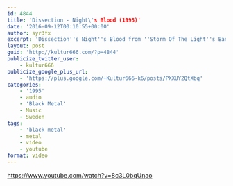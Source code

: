 ```yaml
---
id: 4844
title: 'Dissection - Night\'s Blood (1995)'
date: '2016-09-12T00:10:55+00:00'
author: syr3fx
excerpt: 'Dissection''s Night''s Blood from ''Storm Of The Light''s Bane'' album (1995).'
layout: post
guid: 'http://kultur666.com/?p=4844'
publicize_twitter_user:
    - kultur666
publicize_google_plus_url:
    - 'https://plus.google.com/+Kultur666-k6/posts/PXXUY2QtXbq'
categories:
    - '1995'
    - audio
    - 'Black Metal'
    - Music
    - Sweden
tags:
    - 'black metal'
    - metal
    - video
    - youtube
format: video
---
```


https://www.youtube.com/watch?v=8c3L0bqUnao